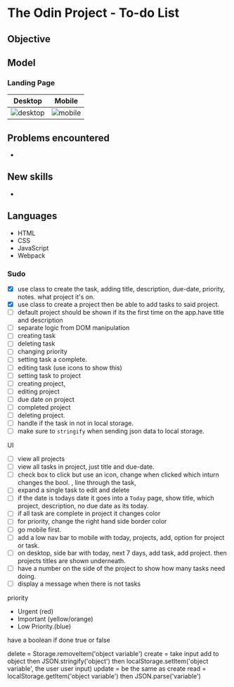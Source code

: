 # The Odin Project - To-do List

## Objective

## Model 
### Landing Page
|  Desktop | Mobile   | 
|----------|----------|
| ![desktop]()|![mobile]()|


## Problems encountered
- 

## New skills
- 

## Languages
- HTML
- CSS
- JavaScript
- Webpack
 
### Sudo 
- [x]  use class to create the task, adding title, description, due-date, priority, notes. what project it's on.
- [x]  use class to create a project then be able to add tasks to said project.
- [ ] default project should be shown if its the first time on the app.have title and description
- [ ] separate logic from DOM manipulation
- [ ] creating task 
- [ ] deleting task
- [ ] changing priority 
- [ ] setting task a complete.
- [ ] editing task (use icons to show this)
- [ ] setting task to project
- [ ] creating project, 
- [ ] editing project
- [ ] due date on project 
- [ ] completed project 
- [ ] deleting project. 
- [ ] handle if the task in not in local storage.
- [ ] make sure to `stringify` when sending json data to local storage.

UI
- [ ] view all projects
- [ ] view all tasks in project, just title and due-date. 
- [ ] check box to click but use an icon, change when clicked which inturn changes the bool. , line through the task, 
- [ ] expand a single task to edit and delete
- [ ] if the date is todays date it goes into a `Today` page, show title, which project, description, no due date as its today.
- [ ] if all task are complete in project it changes color
- [ ] for priority, change the right hand side border color
- [ ] go mobile first.
- [ ] add a low nav bar to mobile with today, projects, add, option for project or task.
- [ ] on desktop, side bar with today, next 7 days, add task, add project. then projects titles are shown underneath. 
- [ ] have a number on the side of the project to show how many tasks need doing.
- [ ] display a message when there is not tasks

priority
- Urgent (red)
- Important (yellow/orange)
- Low Priority.(blue)

have a boolean if done true or false

delete = Storage.removeItem('object variable')
create = take input add to object then JSON.stringify('object') then localStorage.setItem('object variable', the user user input)
update = be the same as create
read = localStorage.getItem('object variable') then JSON.parse('variable')